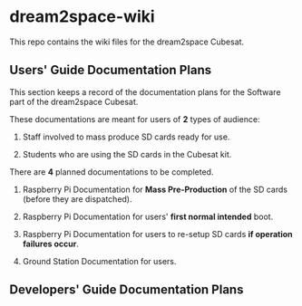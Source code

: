 # dream2space-wiki

This repo contains the wiki files for the dream2space Cubesat.

## Users' Guide Documentation Plans

This section keeps a record of the documentation plans for the Software part of the dream2space Cubesat.

These documentations are meant for users of **2** types of audience:

1. Staff involved to mass produce SD cards ready for use.

2. Students who are using the SD cards in the Cubesat kit.

There are **4** planned documentations to be completed.

1. Raspberry Pi Documentation for **Mass Pre-Production** of the SD cards (before they are dispatched).

2. Raspberry Pi Documentation for users' **first normal intended** boot.

3. Raspberry Pi Documentation for users to re-setup SD cards **if operation failures occur**.

4. Ground Station Documentation for users.

## Developers' Guide Documentation Plans
